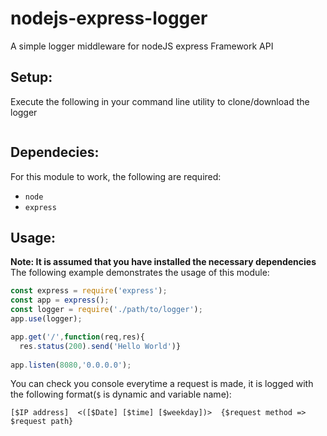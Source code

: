 # nodejs-express-logger
A simple logger middleware for nodeJS express Framework API

## Setup:
Execute the following in your command line utility to clone/download the logger
```
```
## Dependecies:
For this module to work, the following are required:
* `node`
* `express`
## Usage:
**Note: It is assumed that you have installed the necessary dependencies**
The following example demonstrates the usage of this module:
```javascript
const express = require('express');
const app = express();
const logger = require('./path/to/logger');
app.use(logger);

app.get('/',function(req,res){
  res.status(200).send('Hello World')}
  
app.listen(8080,'0.0.0.0');
```
You can check you console everytime a request is made, it is logged with the following format(`$` is dynamic and variable name):
```
[$IP address]  <([$Date] [$time] [$weekday])>  {$request method => $request path}
```
